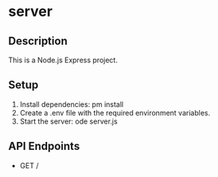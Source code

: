 # server

## Description

This is a Node.js Express project.

## Setup

1. Install dependencies: 
pm install
2. Create a .env file with the required environment variables.
3. Start the server: 
ode server.js

## API Endpoints

- GET /
